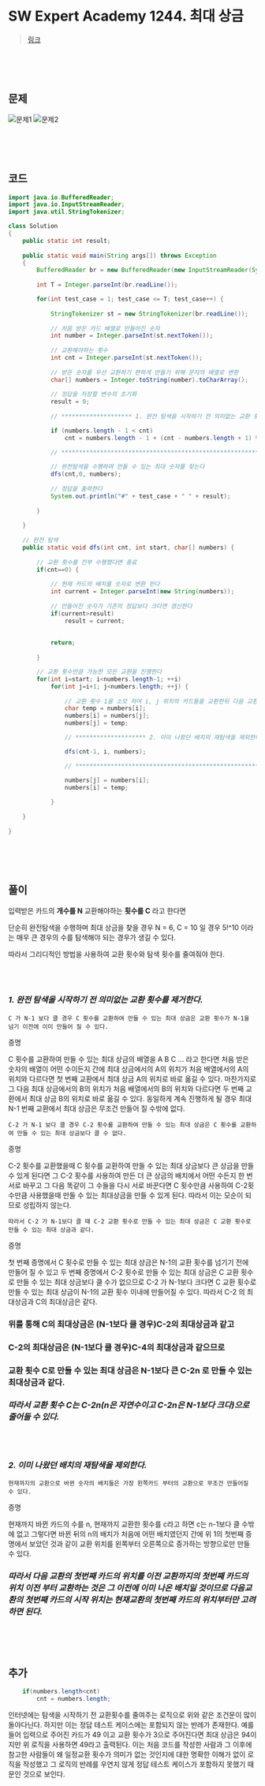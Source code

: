 # SW Expert Academy 1244. 최대 상금
> [링크][link]

[link]: https://swexpertacademy.com/main/code/problem/problemDetail.do?contestProbId=AV15Khn6AN0CFAYD&categoryId=AV15Khn6AN0CFAYD&categoryType=CODE&problemTitle=1244&orderBy=FIRST_REG_DATETIME&selectCodeLang=ALL&select-1=&pageSize=10&pageIndex=1 "link"

<br/><br/><br/>

## 문제
![문제1](/images/문제1.PNG)
![문제2](/images/문제2.PNG)

<br/><br/><br/>

## 코드
``` Java
import java.io.BufferedReader;
import java.io.InputStreamReader;
import java.util.StringTokenizer;

class Solution
{
	public static int result;
    
	public static void main(String args[]) throws Exception
	{
		BufferedReader br = new BufferedReader(new InputStreamReader(System.in));
		
		int T = Integer.parseInt(br.readLine());

		for(int test_case = 1; test_case <= T; test_case++) {
			
			StringTokenizer st = new StringTokenizer(br.readLine());
		
			// 처음 받은 카드 배열로 만들어진 숫자
			int number = Integer.parseInt(st.nextToken());
			
			// 교환해야하는 횟수
			int cnt = Integer.parseInt(st.nextToken());
			
			// 받은 숫자를 우선 교환하기 편하게 만들기 위해 문자의 배열로 변환
			char[] numbers = Integer.toString(number).toCharArray();
			
			// 정답을 저장할 변수의 초기화
			result = 0;
			
			// ******************** 1. 완전 탐색을 시작하기 전 의미없는 교환 횟수를 제거한다.  ********************

			if (numbers.length - 1 < cnt) 
				cnt = numbers.length - 1 + (cnt - numbers.length + 1) % 2;

			// *****************************************************************************
		
			// 완전탐색을 수행하며 만들 수 있는 최대 숫자를 찾는다
			dfs(cnt,0, numbers);
            
			// 정답을 출력한다
			System.out.println("#" + test_case + " " + result);
            
		}
		
	}
	
	// 완전 탐색
	public static void dfs(int cnt, int start, char[] numbers) {
		
		// 교환 횟수를 전부 수행했다면 종료
		if(cnt==0) {
			
			// 현재 카드의 배치를 숫자로 변환 한다 
			int current = Integer.parseInt(new String(numbers));
			
			// 만들어진 숫자가 기존의 정답보다 크다면 갱신한다
			if(current>result)
				result = current;
			
			
			return;
			
		}

		// 교환 횟수만큼 가능한 모든 교환을 진행한다
		for(int i=start; i<numbers.length-1; ++i) 
			for(int j=i+1; j<numbers.length; ++j) {
				
				// 교환 횟수 1을 소모 하여 i, j 위치의 카드들을 교환한뒤 다음 교환을 진행한다
                char temp = numbers[i];
				numbers[i] = numbers[j];
				numbers[j] = temp;

				// ******************** 2. 이미 나왔던 배치의 재탐색을 제외한다.  ********************

				dfs(cnt-1, i, numbers);

				// *****************************************************************************

				numbers[j] = numbers[i];
				numbers[i] = temp;
				
			}
		
	}
	
}
```

<br/><br/><br/>

## 풀이

입력받은 카드의 **개수를 N**
교환해야하는 **횟수를 C**
라고 한다면

단순히 완전탐색을 수행하며 최대 상금을 찾을 경우 N = 6, C = 10 일 경우
5!^10 이라는 매우 큰 경우의 수를 탐색해야 되는 경우가 생길 수 있다.

따라서 그리디적인 방법을 사용하여 교환 횟수와 탐색 횟수를 줄여줘야 한다.

<br/><br/>

### ***1. 완전 탐색을 시작하기 전 의미없는 교환 횟수를 제거한다.***

	C 가 N-1 보다 클 경우 C 횟수를 교환하여 만들 수 있는 최대 상금은 교환 횟수가 N-1을 넘기 이전에 이미 만들어 질 수 있다.
증명

C 횟수를 교환하여 만들 수 있는 최대 상금의 배열을 A B C ... 라고 한다면
처음 받은 숫자의 배열이 어떤 수이든지 간에
최대 상금에서의 A의 위치가 처음 배열에서의 A의 위치와 다르다면 첫 번째 교환에서
최대 상금 A의 위치로 바로 옮길 수 있다.
마찬가지로 그 다음 최대 상금에서의 B의 위치가 처음 배열에서의 B의 위치와 다르다면 두 번째 교환에서
최대 상금 B의 위치로 바로 옮길 수 있다.
동일하게 계속 진행하게 될 경우
최대 N-1 번째 교환에서 최대 상금은 무조건 만들어 질 수밖에 없다.

	C-2 가 N-1 보다 클 경우 C-2 횟수를 교환하여 만들 수 있는 최대 상금은 C 횟수를 교환하여 만들 수 있는 최대 상금보다 클 수 없다.
증명

C-2 횟수를 교환했을때 C 횟수를 교환하여 만들 수 있는 최대 상금보다 큰 상금을 만들 수 있게 된다면
그 C-2 횟수를 사용하여 만든 더 큰 상금의 배치에서 어떤 수든지 한 번 서로 바꾸고 그 다음 똑같이 그 수들을 다시 서로 바꾼다면
C 횟수만큼 사용하여 C-2횟수만큼 사용했을때 만들 수 있는 최대상금을 만들 수 있게 된다.
따라서 이는 모순이 되므로 성립하지 않는다.

	따라서 C-2 가 N-1보다 클 때 C-2 교환 횟수로 만들 수 있는 최대 상금은 C 교환 횟수로 만들 수 있는 최대 상금과 같다.
증명

첫 번째 증명에서 C 횟수로 만들 수 있는 최대 상금은 N-1의 교환 횟수를 넘기기 전에 만들어 질 수 있고
두 번째 증명에서 C-2 횟수로 만들 수 있는 최대 상금은 C 교환 횟수로 만들 수 있는 최대 상금보다 클 수가 없으므로
C-2 가 N-1보다 크다면 C 교환 횟수로 만들 수 있는 최대 상금이 N-1의 교환 횟수 이내에 만들어질 수 있다.
따라서 C-2 의 최대상금과 C의 최대상금은 같다.

### 위를 통해 C의 최대상금은 (N-1보다 클 경우)C-2의 최대상금과 같고
### C-2의 최대상금은 (N-1보다 클 경우)C-4의 최대상금과 같으므로
### 교환 횟수 C로 만들 수 있는 최대 상금은 N-1보다 큰 C-2n 로 만들 수 있는 최대상금과 같다.<br/>
### ***따라서 교환 횟수 C는 C-2n(n은 자연수이고 C-2n은 N-1보다 크다)으로 줄어들 수 있다.***

<br/><br/>

### ***2. 이미 나왔던 배치의 재탐색을 제외한다.***

	현재까지의 교환으로 바뀐 숫자의 배치들은 가장 왼쪽카드 부터의 교환으로 무조건 만들어질 수 있다.
증명

현재까지 바뀐 카드의 수를 n, 현재까지 교환한 횟수를 c라고 하면 c는 n-1보다 클 수밖에 없고 그렇다면 바뀐 뒤의 n의 배치가 처음에 어떤 배치였던지 간에 위 1의 첫번째 증명에서 보았던 것과 같이 교환 위치를 왼쪽부터 오른쪽으로 증가하는 방향으로만 만들 수 있다.

### ***따라서 다음 교환의 첫번째 카드의 위치를 이전 교환까지의 첫번째 카드의 위치 이전 부터 교환하는 것은 그 이전에 이미 나온 배치일 것이므로 다음교환의 첫번째 카드의 시작 위치는 현재교환의 첫번째 카드의 위치부터만 고려하면 된다.***

<br/><br/><br/>

## 추가

``` Java
	if(numbers.length<cnt)
		cnt = numbers.length;
```

인터넷에는 탐색을 시작하기 전 교환횟수를 줄여주는 로직으로 위와 같은 조건문이 많이 돌아다닌다.
하지만 이는 정답 테스트 케이스에는 포함되지 않는 반례가 존재한다.
예를들어 입력으로 주어진 카드가 49 이고 교환 횟수가 3으로 주어진다면 최대 상금은 94이지만 위 로직을 사용하면 49라고 출력된다.
이는 처음 코드를 작성한 사람과 그 이후에 참고한 사람들이 왜 일정교환 횟수가 의미가 없는 것인지에 대한 명확한 이해가 없이 로직을 작성했고 그 로직의 반례를 우연치 않게 정답 테스트 케이스가 포함하지 못했기 때문인 것으로 보인다.
